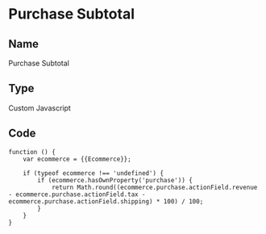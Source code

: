 # Purchase Subtotal

## Name
Purchase Subtotal

## Type
Custom Javascript

## Code
    function () {
        var ecommerce = {{Ecommerce}};

        if (typeof ecommerce !== 'undefined') {
            if (ecommerce.hasOwnProperty('purchase')) {
                return Math.round((ecommerce.purchase.actionField.revenue - ecommerce.purchase.actionField.tax - ecommerce.purchase.actionField.shipping) * 100) / 100;
            }
        }
    }
